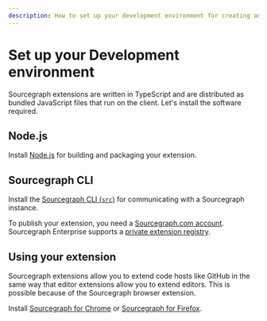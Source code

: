 ```yaml
---
description: How to set up your development environment for creating and publishing Sourcegraph extensions.
---
```


# Set up your Development environment

Sourcegraph extensions are written in TypeScript and are distributed as bundled JavaScript files that run on the client. Let's install the software required.

## Node.js

Install [Node.js](https://nodejs.org) for building and packaging your extension.

## Sourcegraph CLI

Install the [Sourcegraph CLI (`src`)](https://github.com/sourcegraph/src-cli#installation) for communicating with a Sourcegraph instance.

To publish your extension, you need a [Sourcegraph.com account](https://sourcegraph.com/sign-up). Sourcegraph Enterprise supports a [private extension registry](https://docs.sourcegraph.com/extensions).

## Using your extension

Sourcegraph extensions allow you to extend code hosts like GitHub in the same way that editor extensions allow you to extend editors. This is possible because of the Sourcegraph browser extension.  

Install [Sourcegraph for Chrome](https://chrome.google.com/webstore/detail/sourcegraph/dgjhfomjieaadpoljlnidmbgkdffpack) or [Sourcegraph for Firefox](https://addons.mozilla.org/en-US/firefox/addon/sourcegraph/).
